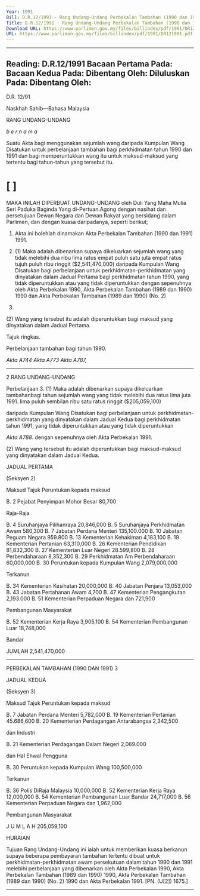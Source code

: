 ```yaml
---
Year: 1991
Bill: D.R.12/1991 - Rang Undang-Undang Perbekalan Tambahan (1990 dan 1991) 1991 (Lulus)
Title: D.R.12/1991 - Rang Undang-Undang Perbekalan Tambahan (1990 dan 1991) 1991 (Lulus)
Download URL: https://www.parlimen.gov.my/files/billindex/pdf/1991/DR121991.pdf
URL: https://www.parlimen.gov.my/files/billindex/pdf/1991/DR121991.pdf
---
```

---
Reading:
D.R.12/1991
Bacaan Pertama Pada:
Bacaan Kedua Pada:
Dibentang Oleh:
Diluluskan Pada:
Dibentang Oleh:
---

D.R. 12/91

Naskhah Sahib—Bahasa Malaysia

RANG UNDANG-UNDANG

_b e r n a m a_

Suatu Akta bagi menggunakan sejumlah wang daripada
Kumpulan Wang Disatukan untuk perbelanjaan
tambahan bagi perkhidmatan tahun 1990 dan 1991 dan
bagi memperuntukkan wang itu untuk maksud-maksud
yang tertentu bagi tahun-tahun yang tersebut itu.

# [ ]

MAKA INILAH DIPERBUAT UNDANG-UNDANG
oleh Duli Yang Maha Mulia Seri Paduka Baginda Yang
di-Pertuan.Agong dengan nasihat dan persetujuan Dewan
Negara dan Dewan Rakyat yang bersidang dalam
Parlimen, dan dengan kuasa daripadanya, seperti berikut;

1. Akta ini bolehlah dinamakan Akta Perbekalan
Tambahan (1990 dan 1991) 1991.

2. (1) Maka adalah dibenarkan supaya dikeluarkan
sejumlah wang yang tidak melebihi dua ribu lima ratus
empat puluh satu juta empat ratus tujuh puluh ribu ringgit
($2,541,470,000) daripada Kumpulan Wang Disatukan
bagi perbelanjaan untuk perkhidmatan-perkhidmatan
yang dinyatakan dalam Jadual Pertama bagi perkhidmatan
tahun 1990, yang tidak diperuntukkan atau yang tidak
diperuntukkan dengan sepenuhnya oleh Akta Perbekalan
1990, Akta Perbekalan Tambahan (1989 dan 1990) 1990
dan Akta Perbekalan Tambahan (1989 dan 1990) (No. 2)
1990.

(2) Wang yang tersebut itu adalah diperuntukkan bagi
maksud yang dinyatakan dalam Jadual Pertama.


Tajuk
ringkas.

Perbelanjaan
tambahan
bagi tahun
1990.

_Akta A744_
_Akta A773_
_Akta A787,_


-----

2 RANG UNDANG-UNDANG

Perbelanjaan 3. (1) Maka adalah dibenarkan supaya dikeluarkan
tambahanbagi tahun sejumlah wang yang tidak melebihi dua ratus lima juta
1991. lima puluh sembilan ribu satu ratus ringgit ($205,059,100)

daripada Kumpulan Wang Disatukan bagi perbelanjaan
untuk perkhidmatan-perkhidmatan yang dinyatakan
dalam Jadual Kedua bagi perkhidmatan tahun 1991, yang
tidak diperuntukkan atau yang tidak diperuntukkan

_Akta A788._ dengan sepenuhnya oleh Akta Perbekalan 1991.

(2) Wang yang tersebut itu adalah diperuntukkan bagi
maksud-maksud yang dinyatakan dalam Jadual Kedua.

JADUAL PERTAMA

(Seksyen 2)

Maksud Tajuk Peruntukan
kepada maksud

B. 2 Pejabat Penyimpan Mohor Besar 80,700

Raja-Raja

B. 4 Suruhanjaya Pilihanraya 20,846,000
B. 5 Suruhanjaya Perkhidmatan Awam 580,300
B. 7 Jabatan Perdana Menteri 135,100.000
B. 10 Jabatan Peguam Negara 959.800
B. 13 Kementerian Kehakiman 4,183,100
B. 19 Kementerian Pertanian 63,310,000
B. 26 Kementerian Pendidikan 81,832,300
B. 27 Kementerian Luar Negeri 28.599,800
B. 28 Perbendaharaan 8,352,300
B. 29 Perkhidmatan Am Perbendaharaan 60,000,000
B. 30 Peruntukan kepada Kumpulan Wang 2,079,000,000

Terkanun

B. 34 Kementerian Kesihatan 20,000,000
B. 40 Jabatan Penjara 13,053,000
B. 43 Jabatan Pertahanan Awam 4,700
B. 47 Kementerian Pengangkutan 2,193.000
B. 51 Kementerian Perpaduan Negara dan 721,900

Pembangunan Masyarakat

B. 52 Kementerian Kerja Raya 3,905,100
B. 54 Kementerian Pembangunan Luar 18,748,000

Bandar

JUMLAH 2,541,470,000


-----

PERBEKALAN TAMBAHAN (1990 DAN 1991) 3

JADUAL KEDUA

(Seksyen 3)

Maksud Tajuk Peruntukan
kepada maksud

B. 7 Jabatan Perdana Menteri 5,782,000
B. 19 Kementerian Pertanian 45.686,600
B. 20 Kementerian Perdagangan Antarabangsa 2,342,500

dan Industri

B. 21 Kementerian Perdagangan Dalam Negeri 2,069.000

dan Hal Ehwal Pengguna

B. 30 Peruntukan kepada Kumpulan Wang 100,500,000

Terkanun

B. 36 Polis DiRaja Malaysia 10,000,000
B. 52 Kementerian Kerja Raya 12,000,000
B. 54 Kementerian Pembangunan Luar Bandar 24,717,000
B. 56 Kementerian Perpaduan Negara dan 1,962,000

Pembangunan Masyarakat

J U M L A H 205,059,100

HURAIAN

Tujuan Rang Undang-Undang ini ialah untuk memberikan kuasa
berkanun supaya beberapa pembayaran tambahan tertentu dibuat
untuk perkhidmatan-perkhidmatan awam persekutuan dalam tahun
1990 dan 1991 melebihi perbelanjaan yang dibenarkan oleh Akta
Perbekalan 1990, Akta Perbekalan Tambahan (1989 dan 1990) 1990,
Akta Perbekalan Tambahan (1989 dan 1990) (No. 2) 1990 dan Akta
Perbekalan 1991. [PN. (U[2]) 1675.]


-----

